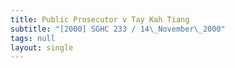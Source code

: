 ```yaml
---
title: Public Prosecutor v Tay Kah Tiang
subtitle: "[2000] SGHC 233 / 14\_November\_2000"
tags: null
layout: single
---
```


